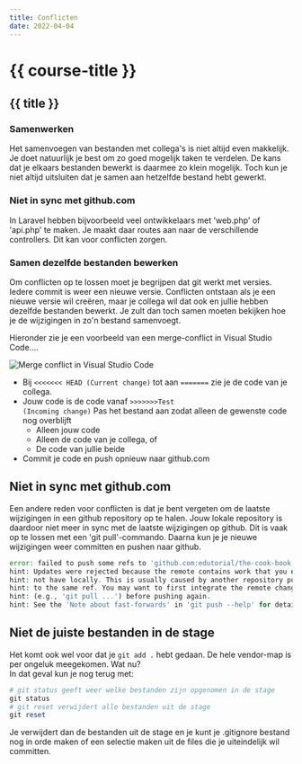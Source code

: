 ```yaml
---
title: Conflicten
date: 2022-04-04
---
```


# {{ course-title }}

## {{ title }}
### Samenwerken
Het samenvoegen van bestanden met collega's is niet altijd even makkelijk. Je doet natuurlijk je best om zo goed mogelijk taken te verdelen. De kans dat je elkaars bestanden bewerkt is daarmee zo klein mogelijk. Toch kun je niet altijd uitsluiten dat je samen aan hetzelfde bestand hebt gewerkt. 

### Niet in sync met github.com
In Laravel hebben bijvoorbeeld veel ontwikkelaars met 'web.php' of 'api.php' te maken. Je maakt daar routes aan naar de verschillende controllers. Dit kan voor conflicten zorgen.   

### Samen dezelfde bestanden bewerken
Om conflicten op te lossen moet je begrijpen dat git werkt met versies. Iedere commit is weer een nieuwe versie. Conflicten ontstaan als je een nieuwe versie wil creëren, maar je collega wil dat ook en jullie hebben dezelfde bestanden bewerkt.
Je zult dan toch samen moeten bekijken hoe je de wijzigingen in zo'n bestand samenvoegt.  

Hieronder zie je een voorbeeld van een merge-conflict in Visual Studio Code....  

![Merge conflict in Visual Studio Code](https://static.edutorial.nl/git/merge-conflict.png)  
* Bij <code><<<<<<< HEAD (Current change)</code> tot aan <code>=======</code> zie je de code van je collega.   
* Jouw code is de code vanaf <code>>>>>>>>Test (Incoming change)</code>
Pas het bestand aan zodat alleen de gewenste code nog overblijft
  * Alleen jouw code
  * Alleen de code van je collega, of
  * De code van jullie beide
* Commit je code en push opnieuw naar github.com

## Niet in sync met github.com
Een andere reden voor conflicten is dat je bent vergeten om de laatste wijzigingen in een github repository op te halen. Jouw lokale repository is daardoor niet meer in sync met de laatste wijzigingen op github. Dit is vaak op te lossen met een 'git pull'-commando. Daarna kun je je nieuwe wijzigingen weer committen en pushen naar github.


```php
error: failed to push some refs to 'github.com:edutorial/the-cook-book.git'
hint: Updates were rejected because the remote contains work that you do
hint: not have locally. This is usually caused by another repository pushing
hint: to the same ref. You may want to first integrate the remote changes
hint: (e.g., 'git pull ...') before pushing again.
hint: See the 'Note about fast-forwards' in 'git push --help' for details.


```

## Niet de juiste bestanden in de stage
Het komt ook wel voor dat je <code>git add .</code> hebt gedaan. De hele vendor-map is per ongeluk meegekomen. Wat nu?  
In dat geval kun je nog terug met:
````php
# git status geeft weer welke bestanden zijn opgenomen in de stage
git status
# git reset verwijdert alle bestanden uit de stage
git reset
````
Je verwijdert dan de bestanden uit de stage en je kunt je .gitignore bestand nog in orde maken of een selectie maken uit de files die je uiteindelijk wil committen.

